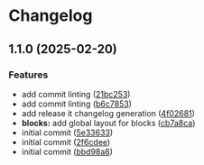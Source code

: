 # Changelog

## 1.1.0 (2025-02-20)

### Features

* add commit linting ([21bc253](https://github.com/RichForever/tt-theme-blocks/commit/21bc25363f365f6a5a97593f4cf8ae194915f590))
* add commit linting ([b6c7853](https://github.com/RichForever/tt-theme-blocks/commit/b6c7853caf8baed74a5567f1da5463e034249503))
* add release it changelog generation ([4f02681](https://github.com/RichForever/tt-theme-blocks/commit/4f026810630ab8e6f34a21548a58615451b03ce4))
* **blocks:** add global layout for blocks ([cb7a8ca](https://github.com/RichForever/tt-theme-blocks/commit/cb7a8ca5c64aa21f49bc72ce6d43d9d95bb716d8))
* initial commit ([5e33633](https://github.com/RichForever/tt-theme-blocks/commit/5e336338c3727a75be89dafa5f900a5b09bed976))
* initial commit ([2f6cdee](https://github.com/RichForever/tt-theme-blocks/commit/2f6cdee1bb16b51f652b27ab18ad08b33fd3e2df))
* initial commit ([bbd98a8](https://github.com/RichForever/tt-theme-blocks/commit/bbd98a86df71cc2d259ff35927a7e0670a295308))
